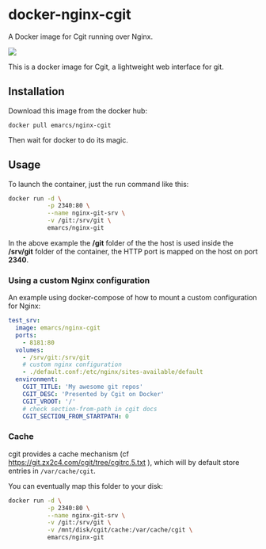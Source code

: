 # docker-nginx-cgit

A Docker image for Cgit running over Nginx.

[![](https://badge.imagelayers.io/emarcs/nginx-cgit:latest.svg)](https://imagelayers.io/?images=emarcs/nginx-cgit:latest 'Get your own badge on imagelayers.io')

This is a docker image for Cgit, a lightweight web interface for git.

## Installation

Download this image from the docker hub:

```shell
docker pull emarcs/nginx-cgit
```

Then wait for docker to do its magic.

## Usage

To launch the container, just the run command like this:

```sh
docker run -d \
           -p 2340:80 \
           --name nginx-git-srv \
           -v /git:/srv/git \
           emarcs/nginx-git
```

In the above example the **/git** folder of the the host
is used inside the **/srv/git** folder of the container,
the HTTP port is mapped on the host on port **2340**.

### Using a custom Nginx configuration

An example using docker-compose of how to mount a custom
configuration for Nginx:

```yml
test_srv:
  image: emarcs/nginx-cgit
  ports:
    - 8181:80
  volumes:
    - /srv/git:/srv/git
    # custom nginx configuration
    - ./default.conf:/etc/nginx/sites-available/default
  environment:
    CGIT_TITLE: 'My awesome git repos'
    CGIT_DESC: 'Presented by Cgit on Docker'
    CGIT_VROOT: '/'
    # check section-from-path in cgit docs
    CGIT_SECTION_FROM_STARTPATH: 0
```

### Cache

cgit provides a cache mechanism (cf https://git.zx2c4.com/cgit/tree/cgitrc.5.txt ), which will
by default store entries in `/var/cache/cgit`.

You can eventually map this folder to your disk:
```sh
docker run -d \
           -p 2340:80 \
           --name nginx-git-srv \
           -v /git:/srv/git \
           -v /mnt/disk/cgit/cache:/var/cache/cgit \
           emarcs/nginx-git
```

